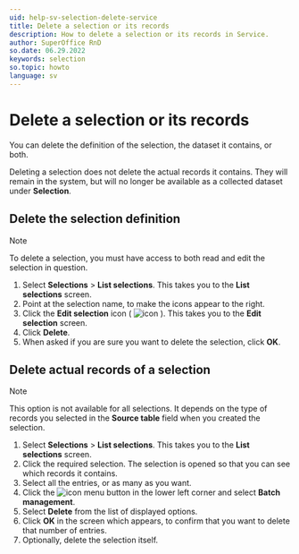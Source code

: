```yaml
---
uid: help-sv-selection-delete-service
title: Delete a selection or its records
description: How to delete a selection or its records in Service.
author: SuperOffice RnD
so.date: 06.29.2022
keywords: selection
so.topic: howto
language: sv
---
```


# Delete a selection or its records

You can delete the definition of the selection, the dataset it contains, or both.

Deleting a selection does not delete the actual records it contains. They will remain in the system, but will no longer be available as a collected dataset under **Selection**.

## Delete the selection definition

> [!NOTE]
> To delete a selection, you must have access to both read and edit the selection in question.

1. Select **Selections** > **List selections**. This takes you to the **List selections** screen.
2. Point at the selection name, to make the icons appear to the right.
3. Click the **Edit selection** icon ( ![icon][img1] ). This takes you to the **Edit selection** screen.
4. Click **Delete**.
5. When asked if you are sure you want to delete the selection, click **OK**.

## Delete actual records of a selection

> [!NOTE]
> This option is not available for all selections. It depends on the type of records you selected in the **Source table** field when you created the selection.

1. Select **Selections** > **List selections**. This takes you to the **List selections** screen.
2. Click the required selection. The selection is opened so that you can see which records it contains.
3. Select all the entries, or as many as you want.
4. Click the ![icon][img2] menu button in the lower left corner and select **Batch management**.
5. Select **Delete** from the list of displayed options.
6. Click **OK** in the screen which appears, to confirm that you want to delete that number of entries.
7. Optionally, delete the selection itself.

<!-- Referenced images -->
[img1]: ../../../../../media/icons/edit.png
[img2]: ../../../../../media/icons/btn-menu.png

